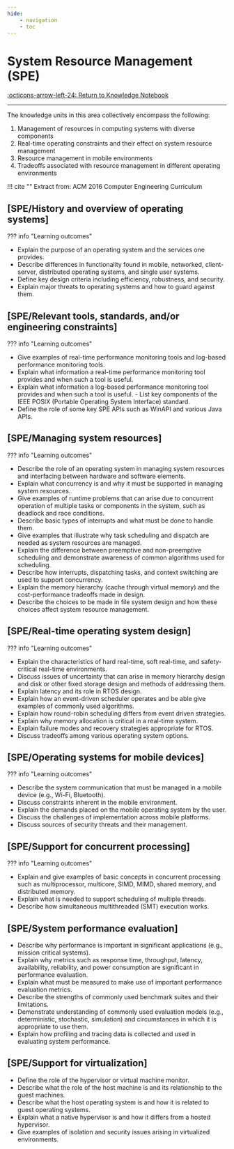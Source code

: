```yaml
---
hide:
    - navigation
    - toc
---
```

# System Resource Management (SPE)

[:octicons-arrow-left-24: Return to Knowledge Notebook](/Knowledge-Notebook/#personal-and-professional-skills)

---

The knowledge units in this area collectively encompass the following:

1. Management of resources in computing systems with diverse components
2. Real-time operating constraints and their effect on system resource management
3. Resource management in mobile environments
4. Tradeoffs associated with resource management in different operating environments

!!! cite ""
    Extract from: ACM 2016 Computer Engineering Curriculum

<!--## Units

---

<div class="container px-4 py-2" id="custom-cards">
    <div class="row row-cols-1 row-cols-lg-3 align-items-stretch g-4 py-3">
        <div class="col">
            <a href="02_Parallelism-Fundamentals">
                <div class="card card-cover h-100 overflow-hidden text-white bg-dark rounded-5 shadow-lg">
                    <div class="d-flex flex-column h-100 p-5 pb-3 text-white text-shadow-1">
                        <h2>PD/Parallelism Fundamentals</h2>
                    </div>
                </div>
            </a>
        </div>
        <div class="col">
            <a href="03_Parallel-Decomposition">
                <div class="card card-cover h-100 overflow-hidden text-white bg-dark rounded-5 shadow-lg">
                    <div class="d-flex flex-column h-100 p-5 pb-3 text-white text-shadow-1">
                        <h2>PD/Parallel Decomposition</h2>
                    </div>
                </div>
            </a>
        </div>
        <div class="col">
            <a href="04_Communication-Coordination">
                <div class="card card-cover h-100 overflow-hidden text-white bg-dark rounded-5 shadow-lg">
                    <div class="d-flex flex-column h-100 p-5 pb-3 text-shadow-1">
                        <h2>PD/Communication and Coordination</h2>
                    </div>
                </div>
            </a>
        </div>
    </div>
    <div class="row row-cols-1 row-cols-lg-3 align-items-stretch g-4 py-3">
        <div class="col">
            <a href="05_Parallel-Algorithms-Analysis-Programming">
                <div class="card card-cover h-100 overflow-hidden text-white bg-dark rounded-5 shadow-lg">
                    <div class="d-flex flex-column h-100 p-5 pb-3 text-white text-shadow-1">
                        <h2>PD/Parallel Algorithms, Analysis, and Programming</h2>
                    </div>
                </div>
            </a>
        </div>
        <div class="col">
            <a href="06_Parallel-Architecture">
                <div class="card card-cover h-100 overflow-hidden text-white bg-dark rounded-5 shadow-lg">
                    <div class="d-flex flex-column h-100 p-5 pb-3 text-white text-shadow-1">
                        <h2>PD/Parallel Architecture</h2>
                    </div>
                </div>
            </a>
        </div>
        <div class="col">
            <a href="07_Parallel-Performance">
                <div class="card card-cover h-100 overflow-hidden text-white bg-dark rounded-5 shadow-lg">
                    <div class="d-flex flex-column h-100 p-5 pb-3 text-shadow-1">
                        <h2>PD/Parallel Performance</h2>
                    </div>
                </div>
            </a>
        </div>
    </div>
    <div class="row row-cols-1 row-cols-lg-3 align-items-stretch g-4 py-3">
        <div class="col">
            <a href="08_Distributed-Systems">
                <div class="card card-cover h-100 overflow-hidden text-white bg-dark rounded-5 shadow-lg">
                    <div class="d-flex flex-column h-100 p-5 pb-3 text-white text-shadow-1">
                        <h2>PD/Distributed Systems</h2>
                    </div>
                </div>
            </a>
        </div>
        <div class="col">
            <a href="09_Cloud-Computing">
                <div class="card card-cover h-100 overflow-hidden text-white bg-dark rounded-5 shadow-lg">
                    <div class="d-flex flex-column h-100 p-5 pb-3 text-white text-shadow-1">
                        <h2>PD/Cloud Computing</h2>
                    </div>
                </div>
            </a>
        </div>
        <div class="col">
            <a href="10_Formal-Models-Semantics">
                <div class="card card-cover h-100 overflow-hidden text-white bg-dark rounded-5 shadow-lg">
                    <div class="d-flex flex-column h-100 p-5 pb-3 text-shadow-1">
                        <h2>PD/Formal Models and Semantics</h2>
                    </div>
                </div>
            </a>
        </div>
    </div>
</div>-->

## [SPE/History and overview of operating systems]

??? info "Learning outcomes"

- Explain the purpose of an operating system and the services one provides.
- Describe differences in functionality found in mobile, networked, client-server, distributed operating systems, and single user systems. 
- Define key design criteria including efficiency, robustness, and security.
- Explain major threats to operating systems and how to guard against them.

## [SPE/Relevant tools, standards, and/or engineering constraints]

??? info "Learning outcomes"

- Give examples of real-time performance monitoring tools and log-based performance monitoring tools.
- Explain what information a real-time performance monitoring tool provides and when such a tool is useful. 
- Explain what information a log-based performance monitoring tool provides and when such a tool is useful. - List key components of the IEEE POSIX (Portable Operating System Interface) standard.
- Define the role of some key SPE APIs such as WinAPI and various Java APIs.

## [SPE/Managing system resources]

??? info "Learning outcomes"

- Describe the role of an operating system in managing system resources and interfacing between hardware and software elements.
- Explain what concurrency is and why it must be supported in managing system resources.
- Give examples of runtime problems that can arise due to concurrent operation of multiple tasks or components in the system, such as deadlock and race conditions.
- Describe basic types of interrupts and what must be done to handle them.
- Give examples that illustrate why task scheduling and dispatch are needed as system resources are managed.
- Explain the difference between preemptive and non-preemptive scheduling and demonstrate awareness of common algorithms used for scheduling.
- Describe how interrupts, dispatching tasks, and context switching are used to support concurrency.
- Explain the memory hierarchy (cache through virtual memory) and the cost-performance tradeoffs made in design.
- Describe the choices to be made in file system design and how these choices affect system resource management.

## [SPE/Real-time operating system design]

??? info "Learning outcomes"

- Explain the characteristics of hard real-time, soft real-time, and safety-critical real-time environments.
- Discuss issues of uncertainty that can arise in memory hierarchy design and disk or other fixed storage design and methods of
addressing them.
- Explain latency and its role in RTOS design.
- Explain how an event-driven scheduler operates and be able give examples of commonly used algorithms.
- Explain how round-robin scheduling differs from event driven strategies.
- Explain why memory allocation is critical in a real-time system.
- Explain failure modes and recovery strategies appropriate for RTOS.
- Discuss tradeoffs among various operating system options.

## [SPE/Operating systems for mobile devices]

??? info "Learning outcomes"

- Describe the system communication that must be managed in a mobile device (e.g., Wi-Fi, Bluetooth). 
- Discuss constraints inherent in the mobile environment.
- Explain the demands placed on the mobile operating system by the user.
- Discuss the challenges of implementation across mobile platforms.
- Discuss sources of security threats and their management. 

## [SPE/Support for concurrent processing]

??? info "Learning outcomes"

- Explain and give examples of basic concepts in concurrent processing such as multiprocessor, multicore, SIMD, MIMD, shared memory, and distributed memory.
- Explain what is needed to support scheduling of multiple threads.
- Describe how simultaneous multithreaded (SMT) execution works.

## [SPE/System performance evaluation]

- Describe why performance is important in significant applications (e.g., mission critical systems).
- Explain why metrics such as response time, throughput, latency, availability, reliability, and power consumption are significant in performance evaluation.
- Explain what must be measured to make use of important performance evaluation metrics.
- Describe the strengths of commonly used benchmark suites and their limitations.
- Demonstrate understanding of commonly used evaluation models (e.g., deterministic, stochastic, simulation) and circumstances in
which it is appropriate to use them.
- Explain how profiling and tracing data is collected and used in evaluating system performance.

## [SPE/Support for virtualization]

- Define the role of the hypervisor or virtual machine monitor.
- Describe what the role of the host machine is and its relationship to the guest machines.
- Describe what the host operating system is and how it is related to guest operating systems. 
- Explain what a native hypervisor is and how it differs from a hosted hypervisor.
- Give examples of isolation and security issues arising in virtualized environments.
